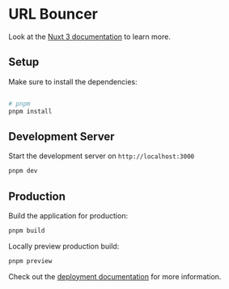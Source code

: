 # URL Bouncer

Look at the [Nuxt 3 documentation](https://nuxt.com/docs/getting-started/introduction) to learn more.

## Setup

Make sure to install the dependencies:

```bash

# pnpm
pnpm install
```

## Development Server

Start the development server on `http://localhost:3000`

```bash
pnpm dev
```

## Production

Build the application for production:

```bash
pnpm build
```

Locally preview production build:

```bash
pnpm preview
```

Check out the [deployment documentation](https://nuxt.com/docs/getting-started/deployment) for more information.
